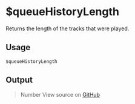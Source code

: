 # $queueHistoryLength
Returns the length of the tracks that were played.
## Usage
```
$queueHistoryLength
```
## Output
> Number
View source on [GitHub](https://github.com/Cyberghxst/forgemusic/blob/dev/src/natives/queueHistoryLength.ts)